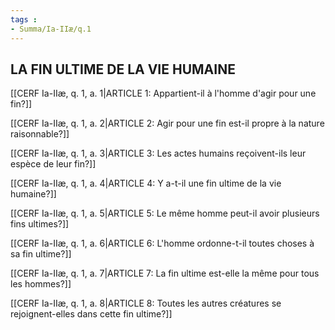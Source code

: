```yaml
---
tags : 
- Summa/Ia-IIæ/q.1
---
```


## LA FIN ULTIME DE LA VIE HUMAINE

[[CERF Ia-IIæ, q. 1, a. 1|ARTICLE 1: Appartient-il à l'homme d'agir pour une fin?]]

[[CERF Ia-IIæ, q. 1, a. 2|ARTICLE 2: Agir pour une fin est-il propre à la nature raisonnable?]]

[[CERF Ia-IIæ, q. 1, a. 3|ARTICLE 3: Les actes humains reçoivent-ils leur espèce de leur fin?]]

[[CERF Ia-IIæ, q. 1, a. 4|ARTICLE 4: Y a-t-il une fin ultime de la vie humaine?]]

[[CERF Ia-IIæ, q. 1, a. 5|ARTICLE 5: Le même homme peut-il avoir plusieurs fins ultimes?]]

[[CERF Ia-IIæ, q. 1, a. 6|ARTICLE 6: L'homme ordonne-t-il toutes choses à sa fin ultime?]]

[[CERF Ia-IIæ, q. 1, a. 7|ARTICLE 7: La fin ultime est-elle la même pour tous les hommes?]]

[[CERF Ia-IIæ, q. 1, a. 8|ARTICLE 8: Toutes les autres créatures se rejoignent-elles dans cette fin ultime?]]

